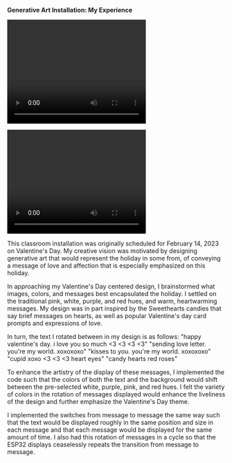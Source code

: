 <b>Generative Art Installation: My Experience</b>

<video width="320" height="240" controls autoplay>
  <source src="IMG_8490.MOV" type="video/mp4">
</video>

<video width="320" height="240" src="IMG_8490.MOV"></video>

This classroom installation was originally scheduled for February 14, 2023 on Valentine's Day. My creative vision was motivated by designing generative art that would represent the holiday in some from, of conveying a message of love and affection that is especially emphasized on this holiday. 

In approaching my Valentine's Day centered design, I brainstormed what images, colors, and messages best encapsulated the holiday. I settled on the traditional pink, white, purple, and red hues, and warm, heartwarming messages. My design was in part inspired by the Sweethearts candies that say brief messages on hearts, as well as popular Valentine's day card prompts and expressions of love. 

In turn, the text I rotated between in my design is as follows:
"happy valentine's day. i love you so much <3 <3 <3 <3"
"sending love letter. you're my world. xoxoxoxo"
"kisses to you. you're my world. xoxoxoxo"
"cupid xoxo <3 <3 <3 heart eyes"
"candy hearts red roses"

To enhance the artistry of the display of these messages, I implemented the code such that the colors of both the text and the background would shift between the pre-selected white, purple, pink, and red hues. I felt the variety of colors in the rotation of messages displayed would enhance the liveliness of the design and further emphasize the Valentine's Day theme. 

I implemented the switches from message to message the same way such that the text would be displayed roughly in the same position and size in each message and that each message would be displayed for the same amount of time. I also had this rotation of messages in a cycle so that the ESP32 displays ceaselessly repeats the transition from message to message. 
